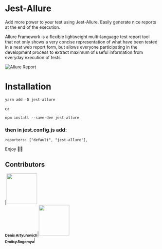 # Jest-Allure

Add more power to your test using Jest-Allure.
Easily generate nice reports at the end of the execution.

Allure Framework is a flexible lightweight multi-language test report tool that not only 
shows a very concise representation of what have been tested in a neat web report form, 
but allows everyone participating in the development process to extract maximum of useful 
information from everyday execution of tests.

![Allure Report](https://user-images.githubusercontent.com/2823336/40350093-59cad576-5db1-11e8-8210-c4db3bf825a1.png)

# Installation

```
yarn add -D jest-allure
```
or

```
npm install --save-dev jest-allure
```

### then in jest.config.js add:
```
reporters: ["default", "jest-allure"],
```

Enjoy 🥤🚀

## Contributors
|[<img src="https://avatars3.githubusercontent.com/u/2823336?s=460&v=4" width="100px;"/><br/><sub><b>Denis Artyuhovich</b></sub>](https://denis.by)|[<img src="https://avatars1.githubusercontent.com/u/7804416?s=460&v=4" width="100px;"/><br/><sub><b>Dmitry Bogomya</b></sub>](https://github.com/bogomya)|
